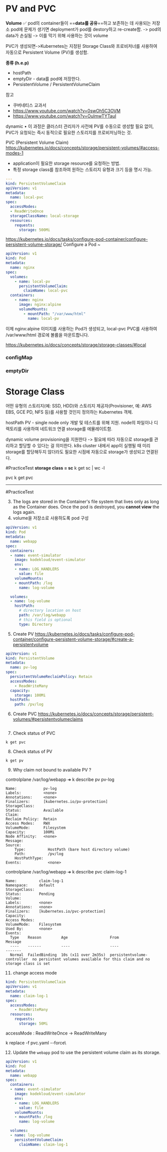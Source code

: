 # PV and PVC

**Volume** 
✅ pod의 container들이 ==**data를 공유**==하고 보존하는 데 사용되는 저장소
pod에 문제가 생기면 deployment가 pod를 destory하고 re-create함. -> pod의 data가 손실됨 -> 이를 막기 위해 사용하는 것이 volume

PVC가 생성되면->Kubernetes는 지정된 Storage Class와 프로비저너를 사용하여 자동으로 Persistent Volume (PV)를 생성함.

**종류 (h.e.p)**
- hostPath
- emptyDir - data를 pod에 저장한다.
- PersistentVolume / PersistentVolumeClaim

참고 
- 쿠버네티스 교과서
- https://www.youtube.com/watch?v=0swOh5C3OVM
- https://www.youtube.com/watch?v=OulmwTYTauI

dynamic
• 이 과정은 클러스터 관리자가 사전에 PV를 수동으로 생성할 필요 없이, PVC가 요청되는 즉시 동적으로 필요한 스토리지를 프로비저닝하는 것.

PVC (Persistent Volume Claim)
https://kubernetes.io/docs/concepts/storage/persistent-volumes/#access-modes-1
- application이 필요한 storage resource를 요청하는 방법.
- 특정 storage class를 참조하여 원하는 스토리지 유형과 크기 등을 명시 가능.
```yaml
---
kind: PersistentVolumeClaim
apiVersion: v1
metadata:
  name: local-pvc
spec:
  accessModes:
  - ReadWriteOnce
  storageClassName: local-storage
  resources:
    requests:
      storage: 500Mi
```

https://kubernetes.io/docs/tasks/configure-pod-container/configure-persistent-volume-storage/
Configure a Pod ~
```yaml
apiVersion: v1
kind: Pod
metadata:
  name: nginx
spec:
  volumes:
    - name: local-pv
      persistentVolumeClaim:
        claimName: local-pvc
  containers:
    - name: nginx
      image: nginx:alpine
      volumeMounts:
        - mountPath: "/var/www/html"
          name: local-pv

```

이제 nginx:alpine 이미지를 사용하는 Pod가 생성되고, local-pvc PVC를 사용하여 /var/www/html 경로에 볼륨을 마운트합니다.

https://kubernetes.io/docs/concepts/storage/storage-classes/#local

### configMap
### emptyDir

# Storage Class
어떤 유형의 스토리지(예: SSD, HDD)와 스토리지 제공자(Provisioner, 예: AWS EBS, GCE PD, NFS 등)를 사용할 것인지 정의하는 Kubernetes 객체.

hostPath PV - single node only 개발 및 테스트를 위해 지원. node의 파일이나 디렉토리를 사용하여 네트워크 연결 storage를 에뮬레이트함.

dynamic volume provisioning을 지원한다 -> 필요에 따라 자동으로 storage를 관리하고 할당할 수 있다는 걸 의미한다.
k8s cluster 내에서 app이 실행될 때 미리 storage를 할당해두지 않더라도 필요한 시점에 자동으로 storage가 생성되고 연결된다.

#PracticeTest
**storage class = sc**
k get sc | wc -l

pvc
k get pvc

---
#PracticeTest

3. The logs are stored in the Container's file system that lives only as long as the Container does. Once the pod is destroyed, you **cannot view** the logs again.
4. volume을 저장소로 사용하도록 pod 구성
```yaml
apiVersion: v1
kind: Pod
metadata:
  name: webapp
spec:
  containers:
  - name: event-simulator
    image: kodekloud/event-simulator
    env:
    - name: LOG_HANDLERS
      value: file
    volumeMounts:
    - mountPath: /log
      name: log-volume

  volumes:
  - name: log-volume
    hostPath:
      # directory location on host
      path: /var/log/webapp
      # this field is optional
      type: Directory
```

5. Create PV
https://kubernetes.io/docs/tasks/configure-pod-container/configure-persistent-volume-storage/#create-a-persistentvolume
```yaml
apiVersion: v1
kind: PersistentVolume
metadata:
  name: pv-log
spec:
  persistentVolumeReclaimPolicy: Retain
  accessModes:
    - ReadWriteMany
  capacity:
    storage: 100Mi
  hostPath:
    path: /pv/log
```
6. Create PVC
https://kubernetes.io/docs/concepts/storage/persistent-volumes/#persistentvolumeclaims
```yaml

```
7. Check status of PVC
```
k get pvc
```

8. Check status of PV
```
k get pv
```
9. Why claim not bound to available PV ?

controlplane /var/log/webapp ➜  k describe pv pv-log
```plain
Name:            pv-log
Labels:          <none>
Annotations:     <none>
Finalizers:      [kubernetes.io/pv-protection]
StorageClass:    
Status:          Available
Claim:           
Reclaim Policy:  Retain
Access Modes:    RWX
VolumeMode:      Filesystem
Capacity:        100Mi
Node Affinity:   <none>
Message:         
Source:
    Type:          HostPath (bare host directory volume)
    Path:          /pv/log
    HostPathType:  
Events:            <none>
```

controlplane /var/log/webapp ➜  k describe pvc claim-log-1 
```plain
Name:          claim-log-1
Namespace:     default
StorageClass:  
Status:        Pending
Volume:        
Labels:        <none>
Annotations:   <none>
Finalizers:    [kubernetes.io/pvc-protection]
Capacity:      
Access Modes:  
VolumeMode:    Filesystem
Used By:       <none>
Events:
  Type    Reason         Age                   From                         Message
  ----    ------         ----                  ----                         -------
  Normal  FailedBinding  10s (x11 over 2m35s)  persistentvolume-controller  no persistent volumes available for this claim and no storage class is set
```

11. change access mode
```yaml
kind: PersistentVolumeClaim
apiVersion: v1
metadata:
  name: claim-log-1
spec:
  accessModes:
    - ReadWriteMany
  resources:
    requests:
      storage: 50Mi
```

accessMode : ReadWriteOnce -> ReadWriteMany

k replace -f pvc.yaml --force\

12. Update the `webapp` pod to use the persistent volume claim as its storage.
```yaml
apiVersion: v1
kind: Pod
metadata:
  name: webapp
spec:
  containers:
  - name: event-simulator
    image: kodekloud/event-simulator
    env:
    - name: LOG_HANDLERS
      value: file
    volumeMounts:
    - mountPath: /log
      name: log-volume

  volumes:
  - name: log-volume
    persistentVolumeClaim:
      claimName: claim-log-1
```